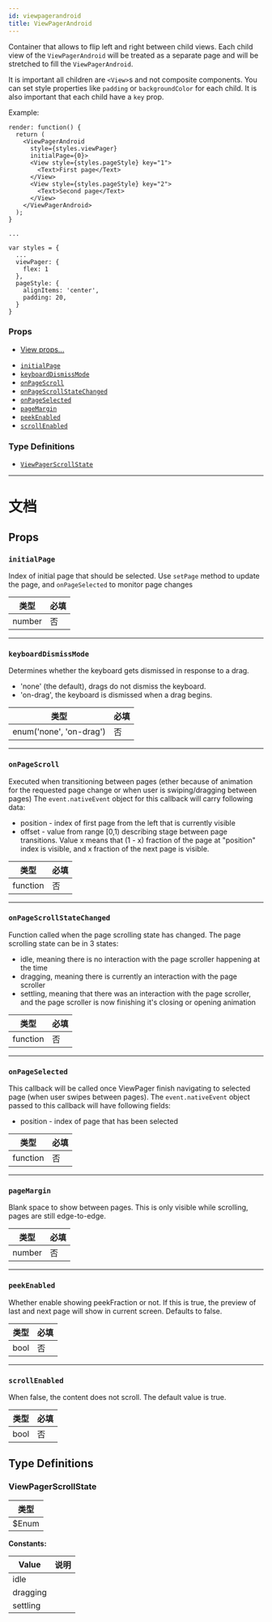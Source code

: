 ```yaml
---
id: viewpagerandroid
title: ViewPagerAndroid
---
```


Container that allows to flip left and right between child views. Each child view of the `ViewPagerAndroid` will be treated as a separate page and will be stretched to fill the `ViewPagerAndroid`.

It is important all children are `<View>`s and not composite components. You can set style properties like `padding` or `backgroundColor` for each child. It is also important that each child have a `key` prop.

Example:

```
render: function() {
  return (
    <ViewPagerAndroid
      style={styles.viewPager}
      initialPage={0}>
      <View style={styles.pageStyle} key="1">
        <Text>First page</Text>
      </View>
      <View style={styles.pageStyle} key="2">
        <Text>Second page</Text>
      </View>
    </ViewPagerAndroid>
  );
}

...

var styles = {
  ...
  viewPager: {
    flex: 1
  },
  pageStyle: {
    alignItems: 'center',
    padding: 20,
  }
}
```

### Props

* [View props...](view.md#props)

- [`initialPage`](viewpagerandroid.md#initialpage)
- [`keyboardDismissMode`](viewpagerandroid.md#keyboarddismissmode)
- [`onPageScroll`](viewpagerandroid.md#onpagescroll)
- [`onPageScrollStateChanged`](viewpagerandroid.md#onpagescrollstatechanged)
- [`onPageSelected`](viewpagerandroid.md#onpageselected)
- [`pageMargin`](viewpagerandroid.md#pagemargin)
- [`peekEnabled`](viewpagerandroid.md#peekenabled)
- [`scrollEnabled`](viewpagerandroid.md#scrollenabled)

### Type Definitions

* [`ViewPagerScrollState`](viewpagerandroid.md#viewpagerscrollstate)

---

# 文档

## Props

### `initialPage`

Index of initial page that should be selected. Use `setPage` method to update the page, and `onPageSelected` to monitor page changes

| 类型   | 必填 |
| ------ | -------- |
| number | 否       |

---

### `keyboardDismissMode`

Determines whether the keyboard gets dismissed in response to a drag.

* 'none' (the default), drags do not dismiss the keyboard.
* 'on-drag', the keyboard is dismissed when a drag begins.

| 类型                    | 必填 |
| ----------------------- | -------- |
| enum('none', 'on-drag') | 否       |

---

### `onPageScroll`

Executed when transitioning between pages (ether because of animation for the requested page change or when user is swiping/dragging between pages) The `event.nativeEvent` object for this callback will carry following data:

* position - index of first page from the left that is currently visible
* offset - value from range [0,1) describing stage between page transitions. Value x means that (1 - x) fraction of the page at "position" index is visible, and x fraction of the next page is visible.

| 类型     | 必填 |
| -------- | -------- |
| function | 否       |

---

### `onPageScrollStateChanged`

Function called when the page scrolling state has changed. The page scrolling state can be in 3 states:

* idle, meaning there is no interaction with the page scroller happening at the time
* dragging, meaning there is currently an interaction with the page scroller
* settling, meaning that there was an interaction with the page scroller, and the page scroller is now finishing it's closing or opening animation

| 类型     | 必填 |
| -------- | -------- |
| function | 否       |

---

### `onPageSelected`

This callback will be called once ViewPager finish navigating to selected page (when user swipes between pages). The `event.nativeEvent` object passed to this callback will have following fields:

* position - index of page that has been selected

| 类型     | 必填 |
| -------- | -------- |
| function | 否       |

---

### `pageMargin`

Blank space to show between pages. This is only visible while scrolling, pages are still edge-to-edge.

| 类型   | 必填 |
| ------ | -------- |
| number | 否       |

---

### `peekEnabled`

Whether enable showing peekFraction or not. If this is true, the preview of last and next page will show in current screen. Defaults to false.

| 类型 | 必填 |
| ---- | -------- |
| bool | 否       |

---

### `scrollEnabled`

When false, the content does not scroll. The default value is true.

| 类型 | 必填 |
| ---- | -------- |
| bool | 否       |

## Type Definitions

### ViewPagerScrollState

| 类型  |
| ----- |
| $Enum |

**Constants:**

| Value    | 说明 |
| -------- | ----------- |
| idle     |             |
| dragging |             |
| settling |             |
